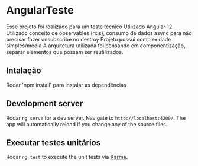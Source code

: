 # AngularTeste

Esse projeto foi realizado para um teste técnico
Utilizado Angular 12
Utilizado conceito de observables (rxjs), consumo de dados async para não precisar fazer unsubscribe no destroy
Projeto possui complexidade simples/média
A arquitetura utilizada foi pensando em componentização, separar elementos que possam ser reutilizados.

## Intalação

Rodar 'npm install' para instalar as dependências

## Development server

Rodar `ng serve` for a dev server. Navigate to `http://localhost:4200/`. The app will automatically reload if you change any of the source files.


## Executar testes unitários

Rodar `ng test` to execute the unit tests via [Karma](https://karma-runner.github.io).

## 
